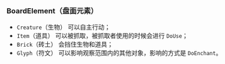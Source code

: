 
### BoardElement（盘面元素）

- `Creature`（生物）
可以自主行动；
- `Item`（道具）
可以被抓取，被抓取者使用的时候会进行 `DoUse`；
- `Brick`（砖土）
会挡住生物和道具；
- `Glyph`（符文）
可以影响观察范围内的其他对象，影响的方式是 `DoEnchant`。
